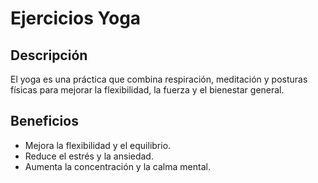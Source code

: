 # Ejercicios Yoga
## Descripción
El yoga es una práctica que combina respiración, meditación y posturas físicas para mejorar la flexibilidad, la fuerza y el bienestar general.
## Beneficios
- Mejora la flexibilidad y el equilibrio.
- Reduce el estrés y la ansiedad.
- Aumenta la concentración y la calma mental.
